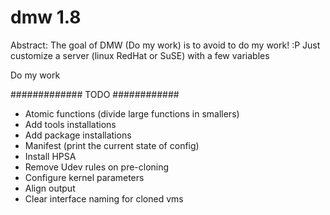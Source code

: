 dmw 1.8
===
Abstract:
	The goal of DMW (Do my work) is to avoid to do my work! :P
	Just customize a server (linux RedHat or SuSE) with a few variables

Do my work

############# TODO ############
- Atomic functions (divide large functions in smallers)
- Add tools installations
- Add package installations
- Manifest (print the current state of config)
- Install HPSA
- Remove Udev rules on pre-cloning
- Configure kernel parameters
- Align output
- Clear interface naming for cloned vms


